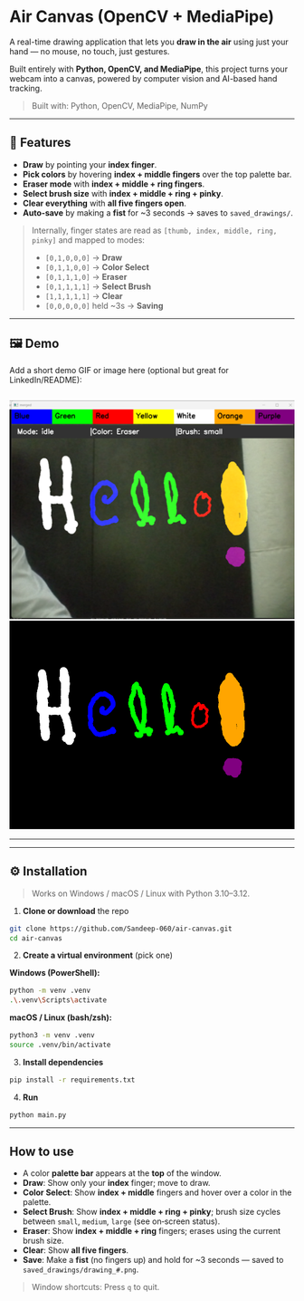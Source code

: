 # Air Canvas (OpenCV + MediaPipe)

A real-time drawing application that lets you **draw in the air** using just your hand — no mouse, no touch, just gestures.

Built entirely with **Python, OpenCV, and MediaPipe**, this project turns your webcam into a canvas, powered by computer vision and AI-based hand tracking.


> Built with: Python, OpenCV, MediaPipe, NumPy

---

## 🎯 Features

- **Draw** by pointing your **index finger**.
- **Pick colors** by hovering **index + middle fingers** over the top palette bar.
- **Eraser mode** with **index + middle + ring fingers**.
- **Select brush size** with **index + middle + ring + pinky**.
- **Clear everything** with **all five fingers open**.
- **Auto‑save** by making a **fist** for ~3 seconds → saves to `saved_drawings/`.

> Internally, finger states are read as `[thumb, index, middle, ring, pinky]` and mapped to modes:
>
> - `[0,1,0,0,0]` → **Draw**
> - `[0,1,1,0,0]` → **Color Select**
> - `[0,1,1,1,0]` → **Eraser**
> - `[0,1,1,1,1]` → **Select Brush**
> - `[1,1,1,1,1]` → **Clear**
> - `[0,0,0,0,0]` held ~3s → **Saving**

---

## 🖼️ Demo

Add a short demo GIF or image here (optional but great for LinkedIn/README):

```
```
![Air Canvas demo](/demo/aircanvas_layout.png)
![Air Canvas demo](/demo/drawing_1.png)

---



---

## ⚙️ Installation

> Works on Windows / macOS / Linux with Python 3.10–3.12.

1) **Clone or download** the repo
```bash
git clone https://github.com/Sandeep-060/air-canvas.git
cd air-canvas
```

2) **Create a virtual environment** (pick one)

**Windows (PowerShell):**
```bash
python -m venv .venv
.\.venv\Scripts\activate
```

**macOS / Linux (bash/zsh):**
```bash
python3 -m venv .venv
source .venv/bin/activate
```

3) **Install dependencies**
```bash
pip install -r requirements.txt
```


4) **Run**
```bash
python main.py
```

---

## How to use

- A color **palette bar** appears at the **top** of the window.
- **Draw**: Show only your **index** finger; move to draw.
- **Color Select**: Show **index + middle** fingers and hover over a color in the palette.
- **Select Brush**: Show **index + middle + ring + pinky**; brush size cycles between `small`, `medium`, `large` (see on‑screen status).
- **Eraser**: Show **index + middle + ring** fingers; erases using the current brush size.
- **Clear**: Show **all five fingers**.
- **Save**: Make a **fist** (no fingers up) and hold for ~3 seconds — saved to `saved_drawings/drawing_#.png`.

> Window shortcuts: Press `q` to quit.

